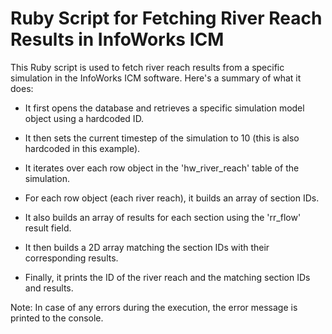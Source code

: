 # Ruby Script for Fetching River Reach Results in InfoWorks ICM

This Ruby script is used to fetch river reach results from a specific simulation in the InfoWorks ICM software. Here's a summary of what it does:

- It first opens the database and retrieves a specific simulation model object using a hardcoded ID.

- It then sets the current timestep of the simulation to 10 (this is also hardcoded in this example).

- It iterates over each row object in the 'hw_river_reach' table of the simulation.

- For each row object (each river reach), it builds an array of section IDs.

- It also builds an array of results for each section using the 'rr_flow' result field.

- It then builds a 2D array matching the section IDs with their corresponding results.

- Finally, it prints the ID of the river reach and the matching section IDs and results.

Note: In case of any errors during the execution, the error message is printed to the console.